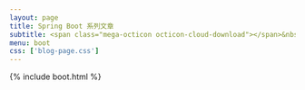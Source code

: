 ```yaml
---
layout: page
title: Spring Boot 系列文章
subtitle: <span class="mega-octicon octicon-cloud-download"></span>&nbsp;&nbsp;springboot
menu: boot
css: ['blog-page.css']
---
```

{% include boot.html %}